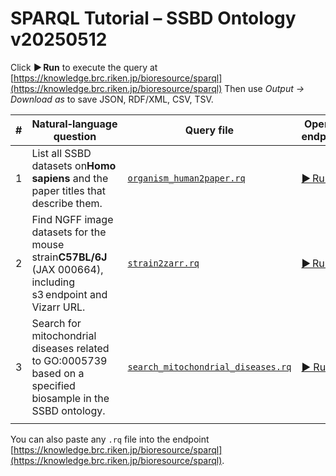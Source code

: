 # SPARQL Tutorial – SSBD Ontology v20250512

Click **▶︎ Run** to execute the query at
[https://knowledge.brc.riken.jp/bioresource/sparql](https://knowledge.brc.riken.jp/bioresource/sparql)
Then use *Output → Download as* to save JSON, RDF/XML, CSV, TSV.

| # | Natural‑language question                                                                                            | Query file                                          | Open in endpoint                                                                                                                                                                                                                                                                                                                                                                                                                                                                                                                                                                                                                                                                                                                                                                                                                                                                                                                                                                                                                                                                                                                                                                                                                                                                                                                                                                                                                                                 |
| - | --------------------------------------------------------------------------------------------------------------------- | --------------------------------------------------- | ---------------------------------------------------------------------------------------------------------------------------------------------------------------------------------------------------------------------------------------------------------------------------------------------------------------------------------------------------------------------------------------------------------------------------------------------------------------------------------------------------------------------------------------------------------------------------------------------------------------------------------------------------------------------------------------------------------------------------------------------------------------------------------------------------------------------------------------------------------------------------------------------------------------------------------------------------------------------------------------------------------------------------------------------------------------------------------------------------------------------------------------------------------------------------------------------------------------------------------------------------------------------------------------------------------------------------------------------------------------------------------------------------------------------------------------------------------------- |
| 1 | List all SSBD datasets on**Homo sapiens** and the paper titles that describe them.                             | [`organism_human2paper.rq`](organism_human2paper.rq) | [▶︎ Run](https://knowledge.brc.riken.jp/endpoint?query=PREFIX%20ssbd%3A%20%3Chttp%3A%2F%2Fssbd.riken.jp%2Fontology%2F%3E%0APREFIX%20rdfs%3A%20%3Chttp%3A%2F%2Fwww.w3.org%2F2000%2F01%2Frdf-schema%23%3E%0ASELECT%0A%20%20%3Fdataset%0A%20%20%3Ftitle%0A%20%20%3Fproject%20%20%20%20%20%20%20%20%20%20%20%20%20%20%0A%20%20%3Fpaper%20%20%20%20%20%20%20%20%20%20%0A%20%20%3FDOI%20%20%20%20%20%20%20%20%20%20%20%20%0A%20%20%3FPMID%20%20%20%20%20%20%20%20%20%20%20%0A%20%20%3FpaperInfo%20%20%20%20%20%20%0AWHERE%20%7B%0A%20%20%3Fbs%20ssbd%3Ais_about_organism%20%3Chttp%3A%2F%2Fpurl.obolibrary.org%2Fobo%2FNCBITaxon_9606%3E%20.%0A%20%20%3Fdataset%20ssbd%3Ahas_biosample_information%20%3Fbs%20%3B%0A%20%20%20%20%20%20%20%20%20%20%20ssbd%3Ahas_dataset_title%20%20%20%20%20%20%20%20%20%3Ftitle.%0A%20%20OPTIONAL%20%7B%0A%20%20%20%20%3Fproject%20ssbd%3Ahas_dataset_output%20%3Fdataset%20.%0A%20%20%20%20OPTIONAL%20%7B%0A%20%20%20%20%20%20%3Fproject%20ssbd%3Ahas_project_publications%20%3Fpaper%20.%0A%20%20%20%20%20%20OPTIONAL%20%7B%20%3Fpaper%20ssbd%3Ahas_doi%20%3FDOI%3B%0A%20%20%20%20%20%20%20%20%20%20%20%20%20%20%20%20%20%20%20%20%20%20%20%20ssbd%3Ahas_PMID%20%3FPMID%3B%0A%20%20%20%20%20%20%20%20%20%20%20%20%20%20%20%20%20%20%20%20%20%20%20%20ssbd%3Ahas_paper_information%20%3FpaperInfo.%0A%20%20%20%20%20%20%20%20%20%20%20%20%20%20%20%7D%0A%20%20%20%20%7D%0A%20%20%7D%0A%7D) |
| 2 | Find NGFF image datasets for the mouse strain**C57BL/6J** (JAX 000664), including s3 endpoint and Vizarr URL. | [`strain2zarr.rq`](strain2zarr.rq)                   | [▶︎ Run](https://knowledge.brc.riken.jp/endpoint?query=PREFIX+ssbd%3A+%3Chttp%3A%2F%2Fssbd.riken.jp%2Fontology%2F%3E%0D%0APREFIX+rdfs%3A+%3Chttp%3A%2F%2Fwww.w3.org%2F2000%2F01%2Frdf-schema%23%3E%0D%0A%0D%0ASELECT%0D%0A++%3FstrainLabel%0D%0A++%3Fdataset%0D%0A++%3Fbs%0D%0A++%3Ftitle%0D%0A++%3FmethodIRI%0D%0A++%3FmethodLabel%0D%0A++%3Fzarr%0D%0A++%3Fvizarr%0D%0AWHERE+%7B%0D%0A++VALUES+%3FtargetStrain+%7B%0D%0A++++%3Chttps%3A%2F%2Fwww.jax.org%2Fstrain%2F000664%3E%0D%0A++++%3Chttps%3A%2F%2Fwww.jax.org%2Fstrain%2F000651%3E%0D%0A++%7D%0D%0A%0D%0A++%3FtargetStrain+rdfs%3Alabel+%3FstrainLabel_raw+.%0D%0A++BIND%28STR%28%3FstrainLabel_raw%29+AS+%3FstrainLabel%29%0D%0A%0D%0A++%3Fbs+ssbd%3Ais_about_strain+%3FtargetStrain+.%0D%0A%0D%0A++%3Fdataset+ssbd%3Ahas_biosample_information+%3Fbs+%3B%0D%0A+++++++++++ssbd%3Ahas_dataset_title+++++++++%3Ftitle+.%0D%0A%0D%0A++%3Fdataset+ssbd%3Ahas_imaging_method_total_info%2Fssbd%3Ahas_imaging_method_recorded_type+%3FmethodIRI+.%0D%0A%0D%0A++OPTIONAL+%7B%0D%0A++++%3FmethodIRI+rdfs%3Alabel+%3FmethodLabel_raw+.%0D%0A++++FILTER%28LANG%28%3FmethodLabel_raw%29%3D%22en%22+%7C%7C+LANG%28%3FmethodLabel_raw%29%3D%22%22%29%0D%0A++++BIND%28STR%28%3FmethodLabel_raw%29+AS+%3FmethodLabel%29%0D%0A++%7D%0D%0A%0D%0A++%3Fdataset+ssbd%3Ahas_ome_zarr_information+%3Fngff+.%0D%0A%0D%0A++%23+---+Vizarr+%E3%82%92%E5%BF%85%E9%A0%88%E3%81%AB%E3%81%99%E3%82%8B%E5%A0%B4%E5%90%88+---%0D%0A++%3Fngff+ssbd%3Ahas_vizarr_url+%3Fvizarr_raw+.%0D%0A++BIND%28IRI%28STR%28%3Fvizarr_raw%29%29+AS+%3Fvizarr%29%0D%0A%0D%0A++%23+---+Zarr+%E3%82%A8%E3%83%B3%E3%83%89%E3%83%9D%E3%82%A4%E3%83%B3%E3%83%88%E3%81%AF%E4%BB%BB%E6%84%8F+---%0D%0A++OPTIONAL+%7B%0D%0A++++%3Fngff+ssbd%3Ahas_s3_endpoint+%3Fzarr_raw+.%0D%0A++++BIND%28IRI%28STR%28%3Fzarr_raw%29%29+AS+%3Fzarr%29%0D%0A++%7D%0D%0A%7D%0D%0AORDER+BY+%3FstrainLabel+%3Fdataset%0D%0A) |
| 3 | Search for mitochondrial diseases related to GO:0005739 based on a specified biosample in the SSBD ontology. | [`search_mitochondrial_diseases.rq`](search_mitochondrial_diseases.rq) | [▶︎ Run](https://knowledge.brc.riken.jp/endpoint?query=PREFIX+ssbd%3A++++%3Chttp%3A%2F%2Fssbd.riken.jp%2Fontology%2F%3E%0D%0APREFIX+obo%3A+++++%3Chttp%3A%2F%2Fpurl.obolibrary.org%2Fobo%2F%3E%0D%0APREFIX+ro%3A++++++%3Chttp%3A%2F%2Fpurl.obolibrary.org%2Fobo%2FRO_%3E%0D%0APREFIX+owl%3A+++++%3Chttp%3A%2F%2Fwww.w3.org%2F2002%2F07%2Fowl%23%3E%0D%0APREFIX+rdf%3A+++++%3Chttp%3A%2F%2Fwww.w3.org%2F1999%2F02%2F22-rdf-syntax-ns%23%3E%0D%0APREFIX+rdfs%3A++++%3Chttp%3A%2F%2Fwww.w3.org%2F2000%2F01%2Frdf-schema%23%3E%0D%0APREFIX+oboInOwl%3A%3Chttp%3A%2F%2Fwww.geneontology.org%2Fformats%2FoboInOwl%23%3E%0D%0A%0D%0ASELECT+DISTINCT+%3FdiseaseIRI+%3FdiseaseLabel+%3FdbXref%0D%0AWHERE+%7B%0D%0A++%23+1.+Specify+the+biosample+of+interest+by+its+IRI+and+confirm+it%27s+about+mitochondrion+%28GO%3A0005739%29%0D%0A++ssbd%3Assbd-biosample-163-Fig4A_STED_mitochondial_HBSS3h%0D%0A++++ssbd%3Ais_about_GO_cc+obo%3AGO_0005739+.%0D%0A%0D%0A++%23+2.+Find+MONDO+classes+that+have+a+restriction+%28RO%3A0004020+someValuesFrom+GO%3A0005739%29%0D%0A++%23++++either+via+equivalentClass+intersection+or+direct+subclass+restriction.%0D%0A++%7B%0D%0A++++%3FdiseaseIRI+owl%3AequivalentClass+%3Fec+.%0D%0A++++%3Fec+owl%3AintersectionOf+%3Flist+.%0D%0A++++%3Flist+rdf%3Arest%2A%2Frdf%3Afirst+%3Frest+.%0D%0A++++%3Frest+a+owl%3ARestriction+%3B%0D%0A++++++++++owl%3AonProperty+ro%3A0004020+%3B%0D%0A++++++++++owl%3AsomeValuesFrom+obo%3AGO_0005739+.%0D%0A++%7D%0D%0A++UNION%0D%0A++%7B%0D%0A++++%3FdiseaseIRI+rdfs%3AsubClassOf+%3Frest2+.%0D%0A++++%3Frest2+a+owl%3ARestriction+%3B%0D%0A+++++++++++owl%3AonProperty+ro%3A0004020+%3B%0D%0A+++++++++++owl%3AsomeValuesFrom+obo%3AGO_0005739+.%0D%0A++%7D%0D%0A%0D%0A++%23+3.+Filter+to+ensure+we+only+retrieve+MONDO+disease+IRIs%0D%0A++FILTER%28STRSTARTS%28STR%28%3FdiseaseIRI%29%2C+%22http%3A%2F%2Fpurl.obolibrary.org%2Fobo%2FMONDO_%22%29%29%0D%0A%0D%0A++%23+4.+Optionally+retrieve+human-readable+labels+and+external+database+xrefs%0D%0A++OPTIONAL+%7B+%3FdiseaseIRI+rdfs%3Alabel++++++++++%3FdiseaseLabel+%7D%0D%0A++OPTIONAL+%7B+%3FdiseaseIRI+oboInOwl%3AhasDbXref+%3FdbXref+++++++%7D%0D%0A%7D%0D%0AORDER+BY+%3FdiseaseIRI) |
 |                                                                                                                                                                                                                                                                                                                                                                |

You can also paste any `.rq` file into the endpoint [https://knowledge.brc.riken.jp/bioresource/sparql](https://knowledge.brc.riken.jp/bioresource/sparql).